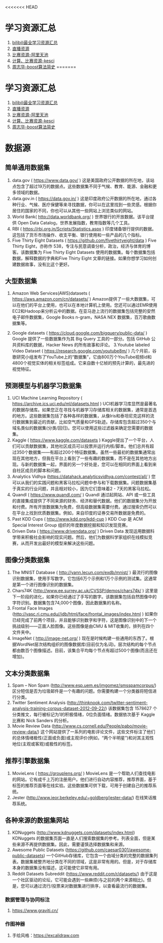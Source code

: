 <<<<<<< HEAD
# 学习资源汇总

1. [bilibili最全学习资源汇总](https://mp.weixin.qq.com/s/SXxajpv_mGIAk-eeQwqRYw)
2. [直播资源](https://v.boyuai.com/)
3. [比赛资源-阿里天池](https://tianchi.aliyun.com/)
4. [计算、比赛资源-kesci](https://www.kesci.com/)
5. [周志华-boost算法简史](http://cookdata.cn/topic/detail/304/)
=======
# 学习资源汇总

1. [bilibili最全学习资源汇总](https://mp.weixin.qq.com/s/SXxajpv_mGIAk-eeQwqRYw)
2. [直播资源](https://v.boyuai.com/)
3. [比赛资源-阿里天池](https://tianchi.aliyun.com/)
4. [计算、比赛资源-kesci](https://www.kesci.com/)
5. [周志华-boost算法简史](http://cookdata.cn/topic/detail/304/)

# 数据源
## 简单通用数据集
1. data.gov ( https://www.data.gov/ ) 这是美国政府公开数据的所在地，该站点包含了超过19万的数据点。这些数据集不同于气候、教育、能源、金融和更多领域的数据。
2. data.gov.in ( https://data.gov.in/ ) 这是印度政府公开数据的所在地，通过各种行业、气候、医疗保健等来寻找数据，你可以在这里找到一些灵感。根据你居住的国家的不同，你也可以从其他一些网站上浏览类似的网站。
3. World Bank( http://data.worldbank.org/ ) 世界银行的开放数据。该平台提供 Open Data Catalog，世界发展指数，教育指数等几个工具。
4. RBI ( https://rbi.org.in/Scripts/Statistics.aspx ) 印度储备银行提供的数据。这包括了货币市场操作、收支平衡、银行使用和一些产品的几个指标。
5. Five Thirty Eight Datasets ( https://github.com/fivethirtyeight/data ) Five Thirty Eight，亦称作 538，专注与民意调查分析，政治，经济与体育的博客。该数据集为 Five Thirty Eight Datasets 使用的数据集。每个数据集包括数据，解释数据的字典和Five Thirty Eight 文章的链接。如果你想学习如何创建数据故事，没有比这个更好。

## 大型数据集
1.	Amazon Web Services(AWS)datasets ( https://aws.amazon.com/cn/datasets/ ) Amazon提供了一些大数据集，可以在他们的平台上使用，也可以在本地计算机上使用。您还可以通过EMR使用EC2和Hadoop来分析云中的数据。在亚马逊上流行的数据集包括完整的安然电子邮件数据集，Google Books n-gram，NASA NEX 数据集，百万歌曲数据集等。

2. Google datasets ( https://cloud.google.com/bigquery/public-data/ ) Google 提供了一些数据集作为其 Big Query 工具的一部分。包括 GitHub 公共资料库的数据，Hacker News 的所有故事和评论。
3.Youtube labeled Video Dataset ( https://research.google.com/youtube8m/ ) 几个月前，谷歌研究小组发布了YouTube上的“数据集”，它由800万个YouTube视频id和4800个视觉实体的相关标签组成。它来自数十亿帧的预先计算的，最先进的视觉特征。

## 预测模型与机器学习数据集
1.	UCI Machine Learning Repository ( https://archive.ics.uci.edu/ml/datasets.html ) UCI机器学习库显然是最著名的数据存储库。如果您正在寻找与机器学习存储库相关的数据集，通常是首选的地方。这些数据集包括了各种各样的数据集，从像Iris和泰坦尼克这样的流行数据集到最近的贡献，比如空气质量和GPS轨迹。存储库包含超过350个与域名类似的数据集(分类/回归)。您可以使用这些过滤器来确定您需要的数据集。
2.	Kaggle ( https://www.kaggle.com/datasets ) Kaggle提出了一个平台，人们可以贡献数据集，其他社区成员可以投票并运行内核/脚本。他们总共有超过350个数据集——有超过200个特征数据集。虽然一些最初的数据集通常出现在其他地方，但我在平台上看到了一些有趣的数据集，而不是在其他地方出现。与新的数据集一起，界面的另一个好处是，您可以在相同的界面上看到来自社区成员的脚本和问题。
3.	Analytics Vidhya (https://datahack.analyticsvidhya.com/contest/all/ ) 您可以从我们的实践问题和黑客马拉松问题中参与和下载数据集。问题数据集基于真实的行业问题，并且相对较小，因为它们意味着2 - 7天的黑客马拉松。
4. Quandl ( https://www.quandl.com/ ) Quandl 通过起网站、API 或一些工具的直接集成提供了不同来源的财务、经济和替代数据。他们的数据集分为开放和付费。所有开放数据集为免费，但高级数据集需要付费。通过搜索仍然可以在平台上找到优质数据集。例如，来自印度的证券交易所数据是免费的。
5. Past KDD Cups ( http://www.kdd.org/kdd-cup ) KDD Cup 是 ACM Special Interest Group 组织的年度数据挖掘和知识发现竞赛。
6. Driven Data ( https://www.drivendata.org/ ) Driven Data 发现运用数据科学带来积极社会影响的现实问题。然后，他们为数据科学家组织在线模拟竞赛，从而开发出最好的模型来解决这些问题。

## 图像分类数据集
1. The MNIST Database ( http://yann.lecun.com/exdb/mnist/ ) 最流行的图像识别数据集，使用手写数字。它包括6万个示例和1万个示例的测试集。这通常是第一个进行图像识别的数据集。
2. Chars74K (http://www.ee.surrey.ac.uk/CVSSP/demos/chars74k/ ) 这里是下一阶段的进化，如果你已经通过了手写的数字。该数据集包括自然图像中的字符识别。数据集包含74,000个图像，因此数据集的名称。
3. Frontal Face Images (http://vasc.ri.cmu.edu//idb/html/face/frontal_images/index.html ) 如果你已经完成了前两个项目，并且能够识别数字和字符，这是图像识别中的下一个挑战级别——正面人脸图像。这些图像是由CMU & MIT收集的，排列在四个文件夹中。
4. ImageNet ( http://image-net.org/ ) 现在是时候构建一些通用的东西了。根据WordNet层次结构组织的图像数据库(目前仅为名词)。层次结构的每个节点都由数百个图像描述。目前，该集合平均每个节点有超过500个图像(而且还在增加)。

## 文本分类数据集
1. Spam – Non Spam (http://www.esp.uem.es/jmgomez/smsspamcorpus/) 区分短信是否为垃圾邮件是一个有趣的问题。你需要构建一个分类器将短信进行分类。
2. Twitter Sentiment Analysis (http://thinknook.com/twitter-sentiment-analysis-training-corpus-dataset-2012-09-22/) 该数据集包含 1578627 个分类推文，每行被标记为1的积极情绪，0位负面情绪。数据依次基于 Kaggle 比赛和 Nick Sanders 的分析。
3. Movie Review Data (http://www.cs.cornell.edu/People/pabo/movie-review-data/) 这个网站提供了一系列的电影评论文件，这些文件标注了他们的总体情绪极性(正面或负面)或主观评价(例如，“两个半明星”)和对其主观性地位(主观或客观)或极性的标签。

## 推荐引擎数据集
1. MovieLens ( https://grouplens.org/ ) MovieLens 是一个帮助人们查找电影的网站。它有成千上万的注册用户。他们进行自动内容推荐，推荐界面，基于标签的推荐页面等在线实验。这些数据集可供下载，可用于创建自己的推荐系统。
2. Jester (http://www.ieor.berkeley.edu/~goldberg/jester-data/) 在线笑话推荐系统。

## 各种来源的数据集网站
1. KDNuggets (http://www.kdnuggets.com/datasets/index.html) KDNuggets 的数据集页面一直是人们搜索数据集的参考。列表全面，但是某些来源不再提供数据集。因此，需要谨慎选择数据集和来源。
2. Awesome Public Datasets (https://github.com/caesar0301/awesome-public-datasets) 一个GitHub存储库，它包含一个由域分类的完整的数据集列表。数据集被整齐地分类在不同的领域，这是非常有用的。但是，对于存储库本身的数据集没有描述，这可能使它非常有用。
3. Reddit Datasets Subreddit (https://www.reddit.com/r/datasets/) 由于这是一个社区驱动的论坛，它可能会遇到一些麻烦(与之前的两个来源相比)。但是，您可以通过流行/投票来对数据集进行排序，以查看最流行的数据集。
### 数据管理与协同标注

1. https://www.graviti.cn/



### 作图神器

1. 手绘风格：https://excalidraw.com